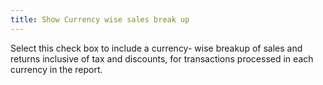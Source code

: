 ```yaml
---
title: Show Currency wise sales break up
---
```



Select this check box to include a currency- wise breakup of sales and  returns inclusive of tax and discounts, for transactions processed in  each currency in the report.
